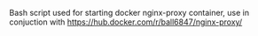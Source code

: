 Bash script used for starting docker nginx-proxy container, use in conjuction with https://hub.docker.com/r/ball6847/nginx-proxy/
